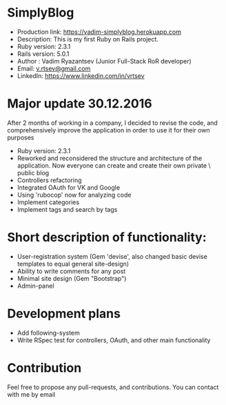 # SimplyBlog

* Production link: https://vadim-simplyblog.herokuapp.com
* Description: This is my first  Ruby on Rails project.
* Ruby version: 2.3.1
* Rails version: 5.0.1
* Author : Vadim Ryazantsev (Junior Full-Stack RoR developer)
* Email: v.rtsev@gmail.com
* LinkedIn: https://www.linkedin.com/in/vrtsev

# Major update 30.12.2016
After 2 months of working in a company, I decided to revise the code, and comprehensively improve the application in order to use it for their own purposes
* Ruby version: 2.3.1
* Reworked and reconsidered the structure and architecture of the application. Now everyone can create and create their own private \ public blog
* Controllers refactoring
* Integrated OAuth for VK and Google
* Using 'rubocop' now for analyzing code
* Implement categories
* Implement tags and search by tags

# Short description of functionality:
* User-registration system (Gem 'devise', also changed basic devise templates to equal general site-design)
* Ability to write comments for any post
* Minimal site design (Gem "Bootstrap")
* Admin-panel

# Development plans
* Add following-system
* Write RSpec test for controllers, OAuth, and other main functionality

# Contribution
Feel free to propose any pull-requests, and contributions. You can contact with me by email
